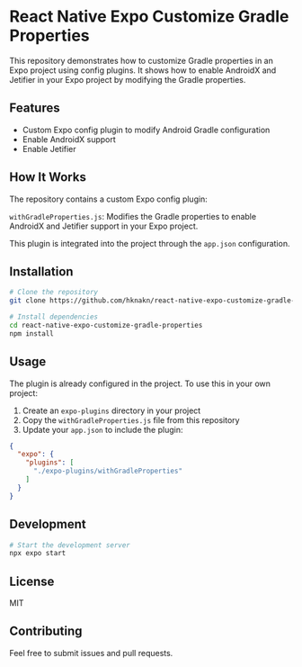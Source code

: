 # React Native Expo Customize Gradle Properties

This repository demonstrates how to customize Gradle properties in an Expo project using config plugins. It shows how to enable AndroidX and Jetifier in your Expo project by modifying the Gradle properties.

## Features

- Custom Expo config plugin to modify Android Gradle configuration
- Enable AndroidX support
- Enable Jetifier

## How It Works

The repository contains a custom Expo config plugin:

`withGradleProperties.js`: Modifies the Gradle properties to enable AndroidX and Jetifier support in your Expo project.

This plugin is integrated into the project through the `app.json` configuration.

## Installation

```bash
# Clone the repository
git clone https://github.com/hknakn/react-native-expo-customize-gradle-properties.git

# Install dependencies
cd react-native-expo-customize-gradle-properties
npm install
```

## Usage

The plugin is already configured in the project. To use this in your own project:

1. Create an `expo-plugins` directory in your project
2. Copy the `withGradleProperties.js` file from this repository
3. Update your `app.json` to include the plugin:

```json
{
  "expo": {
    "plugins": [
      "./expo-plugins/withGradleProperties"
    ]
  }
}
```

## Development

```bash
# Start the development server
npx expo start
```

## License

MIT

## Contributing

Feel free to submit issues and pull requests.
